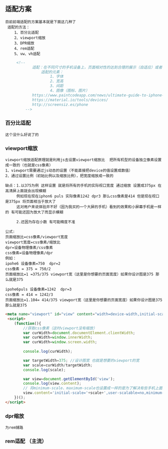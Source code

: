## 适配方案
    目前前端适配的方案基本就是下面这几种了
     适配的方法：
        1、百分比适配
        2、viewport缩放
        3、DPR缩放
        4、rem适配
        5、vw、vh适配
```html
     <!-- 
            适配：在不同尺寸的手机设备上，页面相对性的达到合理的展示（自适应）或者保持统一效果的等比缩放（看起来差不多）
                适配的元素：
                    1、字体
                    2、宽高
                    3、间距
                    4、图像（图标、图片） 
            https://www.paintcodeapp.com/news/ultimate-guide-to-iphone-resolutions
            https://material.io/tools/devices/
            http://screensiz.es/phone
         -->
```
### 百分比适配

    这个没什么好说了的

### viewport缩放

    viewport缩放适配原理就是利用js去设置viewport缩放比  把所有机型的设备独立像素设置成一致的（也就是css像素）
    1、viewport需要通过js动态的设置（不能直接把device的值设置成数值）
    2、通过设置比例（初始比例以及缩放比例），把宽度缩放成一致的

    缺点：1.以375为例 这样设置 就是将所有的手机的实际视口宽度 通过缩放 设置成375px 在高清屏上面就会出现模糊 
         例如现在现在iphon6 puls 实际像素1242 dpr3 那么css像素是414 但是现在视口是375px 将页面相当于放大了
         这对用户来说体验并不好（因为我买的一个大屏的手机）看到的效果和小屏幕手机是一样的 有可能还因为放大了而显示模糊

         2.还因为存在小数 有可能精度不准
        
    公式:
    页面缩放比=css像素/viewport宽度
    viewport宽度=css像素/缩放比
    dpr=设备物理像素/css像素
    css像素=设备物理像素/dpr
    例如：
    ipohe6 设备像素=750  dpr=2
    css像素 = 375 = 750/2
    页面缩放比=1 =375/375 viewport宽（这里是你想要的页面宽度）如果你设计图是375 那么就是375

    ipohe6puls 设备像素=1242  dpr=3
    css像素 = 414 = 1242/3
    页面缩放比=1.104= 414/375 viewport宽（这里是你想要的页面宽度）如果你设计图是375 那么就是375

```html
<meta name="viewport" id="view" content="width=device-width,initial-scale=1,minimum-scale=1,maximum-scale=1,user-scalable=no">
 <script>
    (function(){
        //获取css像素（这时viewport没有缩放）
        var curWidth=document.documentElement.clientWidth;
        var curWidth=window.innerWidth;
        var curWidth=window.screen.width;
            
        console.log(curWidth);

        var targetWidth=375; //设计图宽 也就是想要的viewport的宽
        var scale=curWidth/targetWidth;
        console.log(scale);

        var view=document.getElementById('view');
        console.log(view.content);
        // 将minimum-scale、maximum-scale也设置成一样的是为了解决有些手机上面的bug
        view.content='initial-scale='+scale+',user-scalable=no,minimum-scale='+scale+',maximum-scale='+scale+'';
    })();
</script>
```

### dpr缩放

    为rem铺路
        
### rem适配 （主流）


